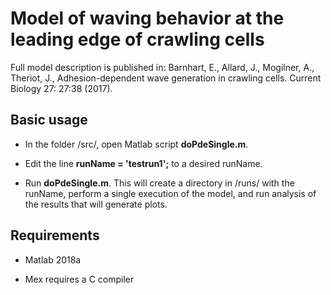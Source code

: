 # Model of waving behavior at the leading edge of crawling cells

Full model description is published in: Barnhart, E., Allard, J., Mogilner, A., Theriot, J., Adhesion-dependent wave generation in crawling cells. Current Biology 27: 27:38 (2017).

## Basic usage

* In the folder /src/, open Matlab script __doPdeSingle.m__.

* Edit the line __runName = 'testrun1';__ to a desired runName.

* Run __doPdeSingle.m__. This will create a directory in /runs/ with the runName, perform a single execution of the model, and run analysis of the results that will generate plots.


## Requirements

* Matlab 2018a

* Mex requires a C compiler
